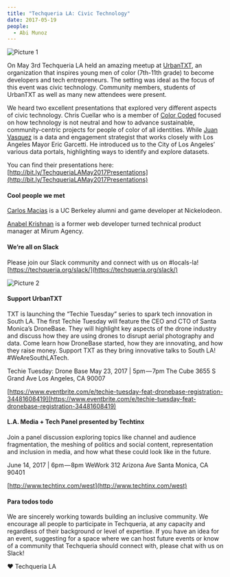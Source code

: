 ```yaml
---
title: "Techqueria LA: Civic Technology"
date: 2017-05-19
people:
  - Abi Munoz
---
```


![Picture 1](https://cdn-images-1.medium.com/max/800/1*NwJnxS9-NC0gzA_Gjve2EQ.jpeg)

On May 3rd Techqueria LA held an amazing meetup at [UrbanTXT](http://exploringtech.org/), an organization that inspires young men of color (7th-11th grade) to become developers and tech entrepreneurs. The setting was ideal as the focus of this event was civic technology. Community members, students of UrbanTXT as well as many new attendees were present.

We heard two excellent presentations that explored very different aspects of civic technology. Chris Cuellar who is a member of [Color Coded](http://colorcoded.la/) focused on how technology is not neutral and how to advance sustainable, community-centric projects for people of color of all identities. While [Juan Vasquez](https://www.linkedin.com/in/juansvas/) is a data and engagement strategist that works closely with Los Angeles Mayor Eric Garcetti. He introduced us to the City of Los Angeles’ various data portals, highlighting ways to identify and explore datasets.

You can find their presentations here: [http://bit.ly/TechqueriaLAMay2017Presentations](http://bit.ly/TechqueriaLAMay2017Presentations)

#### Cool people we met

[Carlos Macias](https://www.linkedin.com/in/carlosamacias) is a UC Berkeley alumni and game developer at Nickelodeon.

[Anabel Krishnan](https://www.linkedin.com/in/anabelkrishnan/) is a former web developer turned technical product manager at Mirum Agency.

#### We’re all on Slack

Please join our Slack community and connect with us on #locals-la!
[https://techqueria.org/slack/](https://techqueria.org/slack/)

![Picture 2](https://cdn-images-1.medium.com/max/800/1*dP4mIhISk7EKhz1Dgd1BGA.jpeg)

#### Support UrbanTXT

TXT is launching the “Techie Tuesday” series to spark tech innovation in South LA. The first Techie Tuesday will feature the CEO and CTO of Santa Monica’s DroneBase. They will highlight key aspects of the drone industry and discuss how they are using drones to disrupt aerial photography and data. Come learn how DroneBase started, how they are innovating, and how they raise money. Support TXT as they bring innovative talks to South LA! #WeAreSouthLATech.

Techie Tuesday: Drone Base
May 23, 2017 | 5pm — 7pm
The Cube
3655 S Grand Ave
Los Angeles, CA 90007

[https://www.eventbrite.com/e/techie-tuesday-feat-dronebase-registration-34481608419](https://www.eventbrite.com/e/techie-tuesday-feat-dronebase-registration-34481608419)

#### L.A. Media + Tech Panel presented by Techtinx

Join a panel discussion exploring topics like channel and audience fragmentation, the meshing of politics and social content, representation and inclusion in media, and how what these could look like in the future.

June 14, 2017 | 6pm — 8pm
WeWork
312 Arizona Ave
Santa Monica, CA 90401

[http://www.techtinx.com/west](http://www.techtinx.com/west)

#### Para todos todo

We are sincerely working towards building an inclusive community. We encourage all people to participate in Techqueria, at any capacity and regardless of their background or level of expertise. If you have an idea for an event, suggesting for a space where we can host future events or know of a community that Techqueria should connect with, please chat with us on Slack!

❤ Techqueria LA
